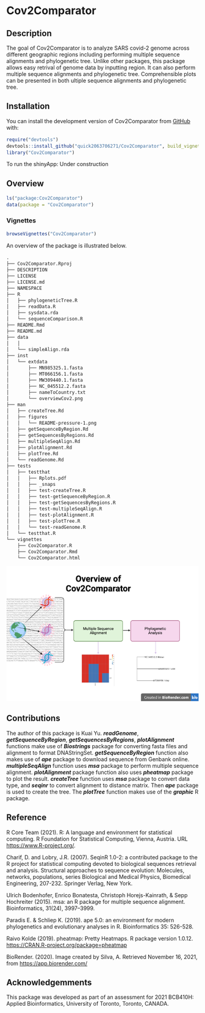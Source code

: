 
<!-- README.md is generated from README.Rmd. Please edit that file -->

# Cov2Comparator

<!-- badges: start -->
<!-- badges: end -->

## Description

The goal of Cov2Comparator is to analyze SARS covid-2 genome across
different geographic regions including performing multiple sequence
alignments and phylogenetic tree. Unlike other packages, this package
allows easy retrival of genome data by inputting region. It can also
perform multiple sequence alignments and phylogenetic tree.
Comprehensible plots can be presented in both ultiple sequence
alignments and phylogenetic tree.

## Installation

You can install the development version of Cov2Comparator from
[GitHub](https://github.com/) with:

``` r
require("devtools")
devtools::install_github("quick2063706271/Cov2Comparator", build_vignettes = TRUE)
library("Cov2Comparator")
```

To run the shinyApp: Under construction

## Overview

``` r
ls("package:Cov2Comparator")
data(package = "Cov2Comparator") 
```

### Vignettes

``` r
browseVignettes("Cov2Comparator")
```

An overview of the package is illustrated below.

    .
    ├── Cov2Comparator.Rproj
    ├── DESCRIPTION
    ├── LICENSE
    ├── LICENSE.md
    ├── NAMESPACE
    ├── R
    │   ├── phylogeneticTree.R
    │   ├── readData.R
    │   ├── sysdata.rda
    │   └── sequenceComparison.R
    ├── README.Rmd
    ├── README.md
    ├── data
    │   │
    │   └── simpleAlign.rda
    ├── inst
    │   └── extdata
    │       ├── MN985325.1.fasta
    │       ├── MT066156.1.fasta
    │       ├── MW309440.1.fasta
    │       ├── NC_045512.2.fasta
    │       ├── nameToCountry.txt
    │       └── overviewCov2.png
    ├── man
    │   ├── createTree.Rd
    │   ├── figures
    │   │   └── README-pressure-1.png
    │   ├── getSequenceByRegion.Rd
    │   ├── getSequencesByRegions.Rd
    │   ├── multipleSeqAlign.Rd
    │   ├── plotAlignment.Rd
    │   ├── plotTree.Rd
    │   └── readGenome.Rd
    ├── tests
    │   ├── testthat
    │   │   ├── Rplots.pdf
    │   │   ├── _snaps
    │   │   ├── test-createTree.R
    │   │   ├── test-getSequenceByRegion.R
    │   │   ├── test-getSequencesByRegions.R
    │   │   ├── test-multipleSeqAlign.R
    │   │   ├── test-plotAlignment.R
    │   │   ├── test-plotTree.R
    │   │   └── test-readGenome.R
    │   └── testthat.R
    └── vignettes
        ├── Cov2Comparator.R
        ├── Cov2Comparator.Rmd
        └── Cov2Comparator.html

![](./inst/extdata/overviewCov2.png)

## Contributions

The author of this package is Kuai Yu. ***readGenome***,
***getSequenceByRegion***, ***getSequencesByRegions***,
***plotAlignment*** functions make use of ***Biostrings*** package for
converting fasta files and alignment to format DNAStringSet.
***getSequenceByRegion*** function also makes use of ***ape*** package
to download sequence from Genbank online. ***multipleSeqAlign***
function uses ***msa*** package to perform multiple sequence alignment.
***plotAlignment*** package function also uses ***pheatmap*** package to
plot the result. ***createTree*** function uses ***msa*** package to
convert data type, and ***seqinr*** to convert alignment to distance
matrix. Then ***ape*** package is used to create the tree. The
***plotTree*** function makes use of the ***graphic*** R package.

## Reference

R Core Team (2021). R: A language and environment for statistical
computing. R Foundation for Statistical Computing, Vienna, Austria. URL
<https://www.R-project.org/>.

Charif, D. and Lobry, J.R. (2007). SeqinR 1.0-2: a contributed package
to the R project for statistical computing devoted to biological
sequences retrieval and analysis. Structural approaches to sequence
evolution: Molecules, networks, populations, series Biological and
Medical Physics, Biomedical Engineering, 207-232. Springer Verlag, New
York.

Ulrich Bodenhofer, Enrico Bonatesta, Christoph Horejs-Kainrath, & Sepp
Hochreiter (2015). msa: an R package for multiple sequence alignment.
Bioinformatics, 31(24), 3997–3999.

Paradis E. & Schliep K. (2019). ape 5.0: an environment for modern
phylogenetics and evolutionary analyses in R. Bioinformatics 35:
526-528.

Raivo Kolde (2019). pheatmap: Pretty Heatmaps. R package version 1.0.12.
<https://CRAN.R-project.org/package=pheatmap>

BioRender. (2020). Image created by Silva, A. Retrieved November 16,
2021, from <https://app.biorender.com/>

## Acknowledgemments

This package was developed as part of an assessment for 2021 BCB410H:
Applied Bioinformatics, University of Toronto, Toronto, CANADA.
